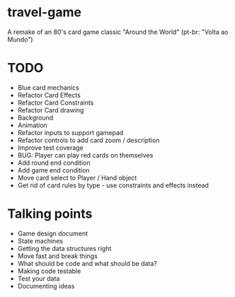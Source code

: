 # travel-game
A remake of an 80's card game classic "Around the World" (pt-br: "Volta ao Mundo")

# TODO

- Blue card mechanics
- Refactor Card Effects
- Refactor Card Constraints
- Refactor Card drawing
- Background
- Animation
- Refactor inputs to support gamepad
- Refactor controls to add card zoom / description
- Improve test coverage
- BUG: Player can play red cards on themselves
- Add round end condition
- Add game end condition
- Move card select to Player / Hand object
- Get rid of card rules by type - use constraints and effects instead

# Talking points

- Game design document
- State machines
- Getting the data structures right
- Move fast and break things
- What should be code and what should be data?
- Making code testable
- Test your data
- Documenting ideas